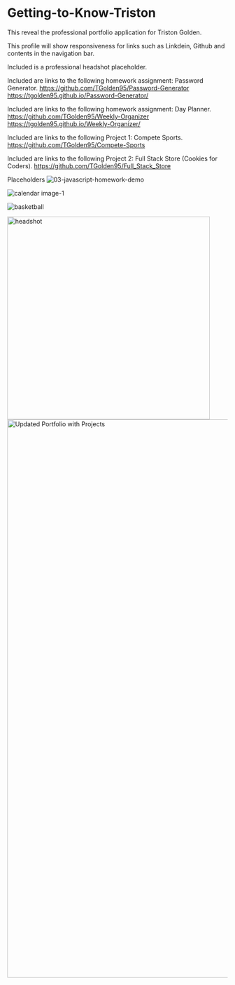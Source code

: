 # Getting-to-Know-Triston

This reveal the professional portfolio application for Triston Golden.

This profile will show responsiveness for links such as Linkdein, Github and contents in the navigation bar.

Included is a professional headshot placeholder.

Included are links to the following homework assignment: Password Generator.
https://github.com/TGolden95/Password-Generator
https://tgolden95.github.io/Password-Generator/

Included are links to the following homework assignment: Day Planner.
https://github.com/TGolden95/Weekly-Organizer
https://tgolden95.github.io/Weekly-Organizer/

Included are links to the following Project 1: Compete Sports.
https://github.com/TGolden95/Compete-Sports

Included are links to the following Project 2: Full Stack Store (Cookies for Coders).
https://github.com/TGolden95/Full_Stack_Store

Placeholders
![03-javascript-homework-demo](https://user-images.githubusercontent.com/94794961/153693416-58a760f3-78fe-4499-9ce3-fe085ec8e0a8.png)

![calendar image-1](https://user-images.githubusercontent.com/94794961/153693476-b8ef8cb4-3eeb-4672-b512-2d8c8feff0ba.png)

![basketball](https://user-images.githubusercontent.com/94794961/153693674-9dd50dc6-66ff-4ac7-9e44-b82f9939563c.png)

<img width="463" alt="headshot" src="https://user-images.githubusercontent.com/94794961/153693532-6b400083-755c-445b-b0f9-f19c0d9cc173.png">

<img width="1274" alt="Updated Portfolio with Projects" src="https://user-images.githubusercontent.com/94794961/153693320-97bc7c7f-b27e-4603-9c20-47cc6b2e7aa9.png">
